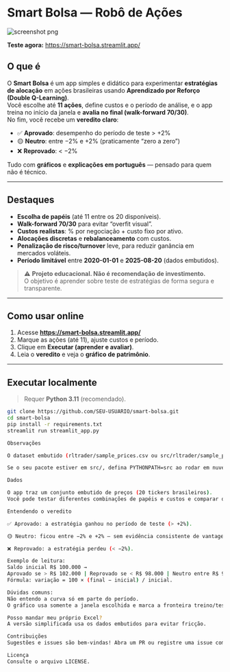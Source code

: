 # Smart Bolsa — Robô de Ações

![screenshot png](https://github.com/user-attachments/assets/6c3d5587-56bb-454e-a162-a0715e2d1bf4)
  
**Teste agora:** https://smart-bolsa.streamlit.app/

## O que é
O **Smart Bolsa** é um app simples e didático para experimentar **estratégias de alocação** em ações brasileiras usando **Aprendizado por Reforço (Double Q-Learning)**.  
Você escolhe até **11 ações**, define custos e o período de análise, e o app treina no início da janela e **avalia no final (walk-forward 70/30)**.  
No fim, você recebe um **veredito claro**:

- ✅ **Aprovado**: desempenho do período de teste > +2%  
- 🟡 **Neutro**: entre −2% e +2% (praticamente “zero a zero”)  
- ❌ **Reprovado**: < −2%

Tudo com **gráficos** e **explicações em português** — pensado para quem não é técnico.

---

## Destaques
- **Escolha de papéis** (até 11 entre os 20 disponíveis).
- **Walk-forward 70/30** para evitar “overfit visual”.
- **Custos realistas**: % por negociação + custo fixo por ativo.
- **Alocações discretas** e **rebalanceamento** com custos.
- **Penalização de risco/turnover** leve, para reduzir ganância em mercados voláteis.
- **Período limitável** entre **2020-01-01** e **2025-08-20** (dados embutidos).

> ⚠️ **Projeto educacional. Não é recomendação de investimento.**  
> O objetivo é aprender sobre teste de estratégias de forma segura e transparente.

---

## Como usar online
1. Acesse **https://smart-bolsa.streamlit.app/**  
2. Marque as ações (até 11), ajuste custos e período.  
3. Clique em **Executar (aprender e avaliar)**.  
4. Leia o **veredito** e veja o **gráfico de patrimônio**.

---

## Executar localmente
> Requer **Python 3.11** (recomendado).

```bash
git clone https://github.com/SEU-USUARIO/smart-bolsa.git
cd smart-bolsa
pip install -r requirements.txt
streamlit run streamlit_app.py

Observações

O dataset embutido (rltrader/sample_prices.csv ou src/rltrader/sample_prices.csv) cobre 2020-01-01 a 2025-08-20.

Se o seu pacote estiver em src/, defina PYTHONPATH=src ao rodar em nuvem (ou inclua sys.path.append(...,"src") no topo do streamlit_app.py).

Dados

O app traz um conjunto embutido de preços (20 tickers brasileiros).
Você pode testar diferentes combinações de papéis e custos e comparar o resultado.

Entendendo o veredito

✅ Aprovado: a estratégia ganhou no período de teste (> +2%).

🟡 Neutro: ficou entre −2% e +2% — sem evidência consistente de vantagem.

❌ Reprovado: a estratégia perdeu (< −2%).

Exemplo de leitura:
Saldo inicial R$ 100.000 →
Aprovado se > R$ 102.000 | Reprovado se < R$ 98.000 | Neutro entre R$ 98.000 e R$ 102.000.
Fórmula: variação = 100 × (final − inicial) / inicial.

Dúvidas comuns:
Não entendo a curva só em parte do período.
O gráfico usa somente a janela escolhida e marca a fronteira treino/teste.

Posso mandar meu próprio Excel?
A versão simplificada usa os dados embutidos para evitar fricção.

Contribuições
Sugestões e issues são bem-vindas! Abra um PR ou registre uma issue com a ideia/bug.

Licença
Consulte o arquivo LICENSE.
